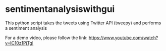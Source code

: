 # sentimentanalysiswithgui
This python script takes the tweets using Twitter API (tweepy) and performs a sentiment analysis 

For a demo video, please follow the link:
https://www.youtube.com/watch?v=lC10z1PjTgI

